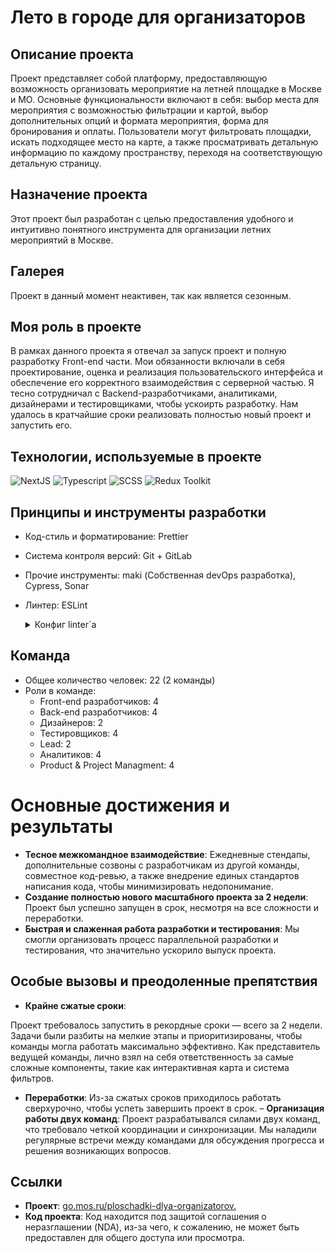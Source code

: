 # Лето в городе для организаторов

## Описание проекта

Проект представляет собой платформу, предоставляющую возможность организовать мероприятие на летней площадке в Москве и МО. 
Основные функциональности включают в себя: выбор места для мероприятия с возможностью фильтрации и картой, выбор дополнительных опций и формата мероприятия, форма для бронирования и оплаты. Пользователи могут фильтровать площадки, искать подходящее место на карте, а также просматривать детальную информацию по каждому пространству, переходя на соответствующую детальную страницу.

## Назначение проекта

Этот проект был разработан с целью предоставления удобного и интуитивно понятного инструмента для организации летних мероприятий в Москве.

## Галерея

Проект в данный момент неактивен, так как является сезонным.

## Моя роль в проекте

В рамках данного проекта я отвечал за запуск проект и полную разработку Front-end части. Мои обязанности включали в себя проектирование, оценка и реализация пользовательского интерфейса и обеспечение его корректного взаимодействия с серверной частью. 
Я тесно сотрудничал с Backend-разработчиками, аналитиками, дизайнерами и тестировщиками, чтобы ускоирть разработку. Нам удалось в кратчайшие сроки реализовать полностью новый проект и запустить его.

## Технологии, используемые в проекте

  ![NextJS](https://img.shields.io/badge/-NextJS-black?style=for-the-badge&logo=next.js)
  ![Typescript](https://img.shields.io/badge/-Typescript-white?style=for-the-badge&logo=typescript)
  ![SCSS](https://img.shields.io/badge/-SCSS-pink?style=for-the-badge&logo=sass)
  ![Redux Toolkit](https://img.shields.io/badge/-Redux_Toolkit-purple?style=for-the-badge&logo=redux)
  
## Принципы и инструменты разработки
- Код-стиль и форматирование: Prettier
- Система контроля версий: Git + GitLab
- Прочие инструменты: maki (Собственная devOps разработка), Cypress, Sonar
- Линтер: ESLint
  <details>
  <summary>Конфиг linter`а</summary>
  
  ```javascript
  {
  "parser": "@typescript-eslint/parser",
  "parserOptions": {
    "ecmaVersion": 2021,
    "ecmaFeatures": {
      "jsx": true
    },
    "useJSXTextNode": true
  },
  "env": {
    "browser": true,
    "node": true,
    "commonjs": true,
    "jest": true
  },
  "extends": [
    "plugin:@typescript-eslint/recommended",
    "prettier",
    "next/core-web-vitals",
    "plugin:sonarjs/recommended"
  ],
  "plugins": ["@typescript-eslint", "react-hooks", "jsx-a11y", "unused-imports", "sonarjs"],
  "rules": {
    "sonarjs/prefer-immediate-return": "warn",
    "sonarjs/cognitive-complexity": ["warn", 15],
    "sonarjs/no-duplicate-string": "warn",
    "no-use-before-define": 0,
    "react/require-default-props": 0,
    "@typescript-eslint/ban-ts-ignore": 0,
    "no-shadow": 0,
    "arrow-body-style": "warn",
    "@typescript-eslint/ban-types":0,
    "@typescript-eslint/ban-ts-comment":0,
    "@typescript-eslint/no-unused-vars": 1,
    "@typescript-eslint/no-empty-function": 1,
    "@typescript-eslint/no-use-before-define": 2,
    "@typescript-eslint/no-explicit-any": [2, {"ignoreRestArgs": false}],
    "@typescript-eslint/interface-name-prefix": 0,
    "@typescript-eslint/explicit-member-accessibility": 0,
    "import/no-extraneous-dependencies": [2, { "devDependencies": true }],
    "spaced-comment": ["error", "always", { "markers": ["/"] }],
    "react/jsx-filename-extension": [
      1,
      { "extensions": [".js", ".jsx", ".tsx"] }
    ],
    "react-hooks/rules-of-hooks": "error",
    "react-hooks/exhaustive-deps": "warn",
    "@typescript-eslint/explicit-function-return-type": 0,
    "@typescript-eslint/prefer-function-type": 2,
    "no-param-reassign": ["error", { "props": true, "ignorePropertyModificationsFor": ["state"] }],
    "jsx-a11y/label-has-associated-control": [
      2,
      {
        "labelComponents": ["CustomInputLabel"],
        "labelAttributes": ["label"],
        "controlComponents": ["CustomInput"],
        "depth": 3
      }
    ],
    "jsx-a11y/label-has-for": 0,
    "react/jsx-props-no-spreading": 0,
    "import/extensions": ["error", "ignorePackages", {
        "js": "never",
        "jsx": "never",
        "ts": "never",
        "tsx": "never"
      }
    ],
    "react/destructuring-assignment": 1,
    "unused-imports/no-unused-imports": "error"
  },
  "overrides": [
    {
      "files": ["*.js"],
      "rules": {
        "@typescript-eslint/no-var-requires": "off"
      }
    },
    {
      "files": ["style.ts"],
      "rules": {
        "import/no-unresolved": 0
      }
    },
    {
      "files": ["*.ts", "*.tsx"],
      "rules": {
        "no-undef": 0
      }
    }
  ],
  "settings": {
    "import/resolver": {
      "node": {
        "extensions": [".js", ".jsx", ".ts", ".tsx"]
      }
    }
  }
</details>

## Команда
- Общее количество человек: 22 (2 команды)
- Роли в команде:
  - Front-end разработчиков: 4
  - Back-end разработчиков: 4
  - Дизайнеров: 2
  - Тестировщиков: 4
  - Lead: 2
  - Аналитиков: 4
  - Product & Project Managment: 4
    
# Основные достижения и результаты
- **Тесное межкомандное взаимодействие**: Ежедневные стендапы, дополнительные созвоны с разработчикам из другой команды, совместное код-ревью, а также внедрение единых стандартов написания кода, чтобы минимизировать недопонимание.
- **Создание полностью нового масштабного проекта за 2 недели**: Проект был успешно запущен в срок, несмотря на все сложности и переработки.
- **Быстрая и слаженная работа разработки и тестирования**: Мы смогли организовать процесс параллельной разработки и тестирования, что значительно ускорило выпуск проекта.

## Особые вызовы и преодоленные препятствия

- **Крайне сжатые сроки**:
  
Проект требовалось запустить в рекордные сроки — всего за 2 недели.
Задачи были разбиты на мелкие этапы и приоритизированы, чтобы команды могла работать максимально эффективно.
Как представитель ведущей команды, лично взял на себя ответственность за самые сложные компоненты, такие как интерактивная карта и система фильтров.

- **Переработки**: Из-за сжатых сроков приходилось работать сверхурочно, чтобы успеть завершить проект в срок.
– **Организация работы двух команд**:
Проект разрабатывался силами двух команд, что требовало четкой координации и синхронизации.
Мы наладили регулярные встречи между командами для обсуждения прогресса и решения возникающих вопросов.

## Ссылки

- **Проект**: [go.mos.ru/ploschadki-dlya-organizatorov.](https://go.mos.ru/ploschadki-dlya-organizatorov/)
- **Код проекта**: Код находится под защитой соглашения о неразглашении (NDA), из-за чего, к сожалению, не может быть предоставлен для общего доступа или просмотра.
